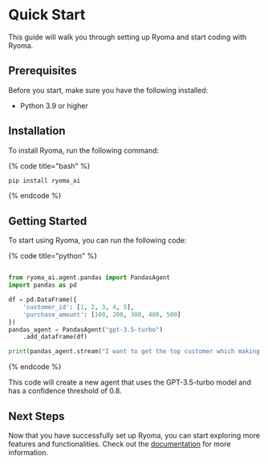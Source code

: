 
# Quick Start

This guide will walk you through setting up Ryoma and start coding with Ryoma.

## Prerequisites

Before you start, make sure you have the following installed:

- Python 3.9 or higher

## Installation

To install Ryoma, run the following command:

{% code title="bash" %}
```bash
pip install ryoma_ai
```
{% endcode %}

## Getting Started

To start using Ryoma, you can run the following code:

{% code title="python" %}

```python

from ryoma_ai.agent.pandas import PandasAgent
import pandas as pd

df = pd.DataFrame({
    'customer_id': [1, 2, 3, 4, 5],
    'purchase_amount': [100, 200, 300, 400, 500]
})
pandas_agent = PandasAgent("gpt-3.5-turbo")
    .add_dataframe(df)

print(pandas_agent.stream("I want to get the top customer which making the most purchases"))
```
{% endcode %}

This code will create a new agent that uses the GPT-3.5-turbo model and has a confidence threshold of 0.8.

## Next Steps

Now that you have successfully set up Ryoma, you can start exploring more features and functionalities. Check out the [documentation](https://docs.ryoma.dev) for more information.

